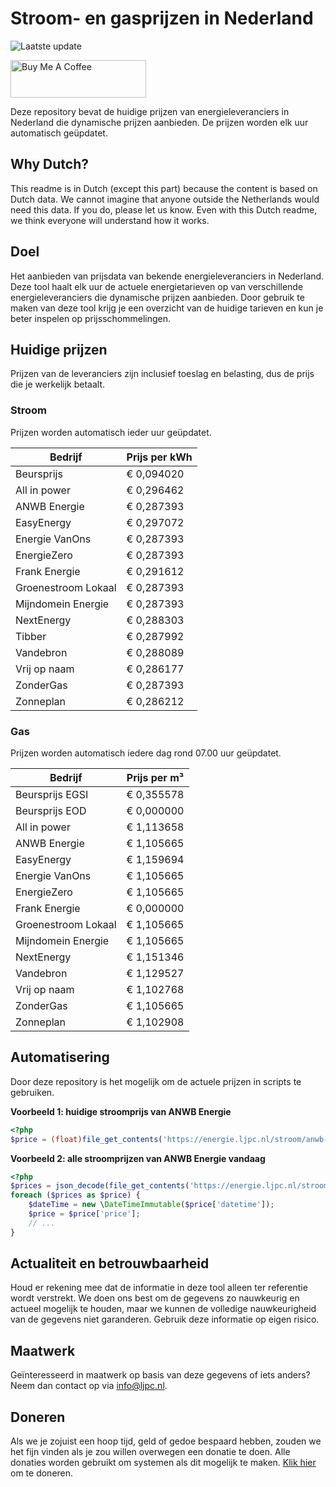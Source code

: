 # Stroom- en gasprijzen in Nederland

![Laatste update](https://img.shields.io/badge/laatste%20update-2023--08--30%2014%3A00%20CET-brightgreen)

<a href="https://www.buymeacoffee.com/Lars-" target="_blank"><img src="https://cdn.buymeacoffee.com/buttons/v2/default-orange.png" alt="Buy Me A Coffee" height="60" style="height: 60px !important;width: 217px !important;" ></a>

Deze repository bevat de huidige prijzen van energieleveranciers in Nederland die dynamische prijzen aanbieden. De prijzen worden elk uur automatisch geüpdatet.

## Why Dutch?

This readme is in Dutch (except this part) because the content is based on Dutch data. We cannot imagine that anyone outside the Netherlands would need this data. If you do, please let us know. Even with this Dutch readme, we think
everyone will understand how it works.

## Doel

Het aanbieden van prijsdata van bekende energieleveranciers in Nederland. Deze tool haalt elk uur de actuele energietarieven op van verschillende energieleveranciers die dynamische prijzen aanbieden. Door gebruik te maken van deze tool
krijg je een overzicht van de huidige tarieven en kun je beter inspelen op prijsschommelingen.

## Huidige prijzen

Prijzen van de leveranciers zijn inclusief toeslag en belasting, dus de prijs die je werkelijk betaalt.

### Stroom

Prijzen worden automatisch ieder uur geüpdatet.

 Bedrijf | Prijs per kWh 
---------|---------------
Beursprijs | € 0,094020
All in power | € 0,296462
ANWB Energie | € 0,287393
EasyEnergy | € 0,297072
Energie VanOns | € 0,287393
EnergieZero | € 0,287393
Frank Energie | € 0,291612
Groenestroom Lokaal | € 0,287393
Mijndomein Energie | € 0,287393
NextEnergy | € 0,288303
Tibber | € 0,287992
Vandebron | € 0,288089
Vrij op naam | € 0,286177
ZonderGas | € 0,287393
Zonneplan | € 0,286212


### Gas

Prijzen worden automatisch iedere dag rond 07.00 uur geüpdatet.

 Bedrijf | Prijs per m³ 
---------|--------------
Beursprijs EGSI | € 0,355578
Beursprijs EOD | € 0,000000
All in power | € 1,113658
ANWB Energie | € 1,105665
EasyEnergy | € 1,159694
Energie VanOns | € 1,105665
EnergieZero | € 1,105665
Frank Energie | € 0,000000
Groenestroom Lokaal | € 1,105665
Mijndomein Energie | € 1,105665
NextEnergy | € 1,151346
Vandebron | € 1,129527
Vrij op naam | € 1,102768
ZonderGas | € 1,105665
Zonneplan | € 1,102908


## Automatisering

Door deze repository is het mogelijk om de actuele prijzen in scripts te gebruiken.

**Voorbeeld 1: huidige stroomprijs van ANWB Energie**

```php
<?php
$price = (float)file_get_contents('https://energie.ljpc.nl/stroom/anwb-energie-nu.txt');

```

**Voorbeeld 2: alle stroomprijzen van ANWB Energie vandaag**

```php
<?php
$prices = json_decode(file_get_contents('https://energie.ljpc.nl/stroom/all-in-power-vandaag.json'),true);
foreach ($prices as $price) {
    $dateTime = new \DateTimeImmutable($price['datetime']);
    $price = $price['price'];
    // ...
}
```

## Actualiteit en betrouwbaarheid

Houd er rekening mee dat de informatie in deze tool alleen ter referentie wordt verstrekt. We doen ons best om de gegevens zo nauwkeurig en actueel mogelijk te houden, maar we kunnen de volledige nauwkeurigheid van de gegevens niet
garanderen. Gebruik deze informatie op eigen risico.

## Maatwerk

Geïnteresseerd in maatwerk op basis van deze gegevens of iets anders? Neem dan contact op
via [info@ljpc.nl](mailto:info@ljpc.nl?subject=Energie%20prijzen).

## Doneren

Als we je zojuist een hoop tijd, geld of gedoe bespaard hebben, zouden we het fijn vinden als je zou willen overwegen een
donatie te doen. Alle donaties worden gebruikt om systemen als dit mogelijk te
maken. [Klik hier](https://www.buymeacoffee.com/Lars-) om te doneren.
